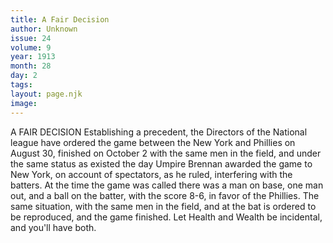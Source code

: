 ```yaml
---
title: A Fair Decision
author: Unknown
issue: 24
volume: 9
year: 1913
month: 28
day: 2
tags:
layout: page.njk
image:
---
```

A FAIR DECISION    Establishing a precedent, the Directors of the National league have ordered the game between the New York and Phillies on August 30, finished on October 2 with the same men in the field, and under the same status as existed the day Umpire Brennan awarded the game to New York, on account of spectators, as he ruled, interfering with the batters. At the time the game was called there was a man on base, one man out, and a ball on the batter, with the score 8-6, in favor of the Phillies. The same situation, with the same men in the field, and at the bat is ordered to be reproduced, and the game finished.      Let Health and Wealth be incidental, and you'll have both. 
